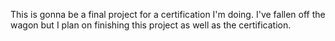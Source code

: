 This is gonna be a final project for a certification I'm doing. I've fallen off the wagon but I plan on finishing this project as well as the certification.
